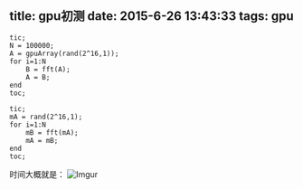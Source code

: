 title: gpu初测
date: 2015-6-26 13:43:33
tags: gpu
---

```
tic;
N = 100000;
A = gpuArray(rand(2^16,1));
for i=1:N
    B = fft(A);
    A = B;
end
toc;

tic;
mA = rand(2^16,1);
for i=1:N
    mB = fft(mA);
    mA = mB;
end
toc;
```
时间大概就是：
![Imgur](http://i.imgur.com/3z4Wx01.png)